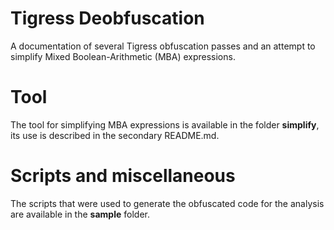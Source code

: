 # Tigress Deobfuscation
A documentation of several Tigress obfuscation passes and an attempt to simplify Mixed Boolean-Arithmetic (MBA) expressions.

# Tool
The tool for simplifying MBA expressions is available in the folder **simplify**, its use is described in the secondary README.md.


# Scripts and miscellaneous
The scripts that were used to generate the obfuscated code for the analysis are available in the **sample** folder.